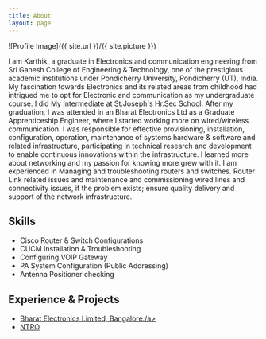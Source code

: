 ```yaml
---
title: About
layout: page
---
```

![Profile Image]({{ site.url }}/{{ site.picture }})

<p>I am Karthik, a graduate in Electronics and communication engineering from Sri Ganesh College of Engineering & Technology, one of the prestigious academic institutions under Pondicherry University, Pondicherry (UT), India. My fascination towards Electronics and its related areas from childhood had intrigued me to opt for Electronic and communication as my undergraduate course. I did My Intermediate at St.Joseph's Hr.Sec School. 
After my graduation, I was attended in an Bharat Electronics Ltd as a Graduate Apprenticeship Engineer, where I started working more on wired/wireless communication. I was responsible for effective provisioning, installation, configuration, operation, maintenance of systems hardware & software and related infrastructure, participating in technical research and development to enable continuous innovations within the infrastructure. I learned more about networking and my passion for knowing more grew with it.
I am experienced in Managing and troubleshooting routers and switches. Router Link related issues and maintenance and commissioning wired lines and connectivity issues, if the problem exists; ensure quality delivery and support of the network infrastructure.</p>

<h2>Skills</h2>

<ul class="skill-list">
	<li>Cisco Router & Switch Configurations</li>
	<li>CUCM Installation & Troubleshooting</li>
	<li>Configuring VOIP Gateway</li>
	<li>PA System Configuration (Public Addressing)</li>
	<li>Antenna Positioner checking</li>
	
</ul>

<h2>Experience & Projects</h2>

<ul>
	<li><a href="http://bel-india.co.in/">Bharat Electronics Limited, Bangalore./a></li>
	<li>NTRO</li>
</ul>
